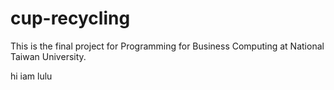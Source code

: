# cup-recycling
This is the final project for Programming for Business Computing at National Taiwan University.



hi iam lulu